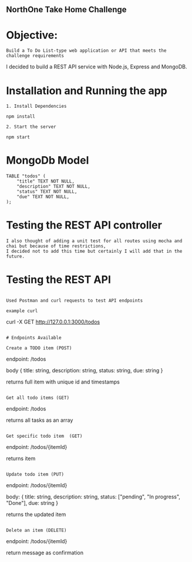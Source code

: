 ## NorthOne Take Home Challenge

# Objective:
```
Build a To Do List-type web application or API that meets the challenge requirements
```
I decided to build a REST API service with Node.js, Express and MongoDB.

# Installation and Running the app

```
1. Install Dependencies

npm install

2. Start the server

npm start

```

# MongoDb Model
```
TABLE "todos" (
    "title" TEXT NOT NULL,
    "description" TEXT NOT NULL,
    "status" TEXT NOT NULL,
    "due" TEXT NOT NULL,
);
```

# Testing the REST API controller
```
I also thought of adding a unit test for all routes using mocha and chai but because of time restrictions, 
I decided not to add this time but certainly I will add that in the future.

```

# Testing the REST API

```

Used Postman and curl requests to test API endpoints

example curl
```
curl -X GET http://127.0.0.1:3000/todos
```

# Endpoints Available

Create a TODO item (POST)

```
endpoint: /todos

body {
    title: string,
    description: string,
    status: string,
    due: string
}

returns full item with unique id and timestamps
```

Get all todo items (GET)

```
endpoint: /todos

returns all tasks as an array
```

Get specific todo item  (GET)

```
endpoint: /todos/{itemId}

returns item
```

Update todo item (PUT)

```
endpoint: /todos/{itemId}

body: {
    title: string,
    description: string,
    status: ["pending", "In progress", "Done"],
    due: string
}

returns the updated item
```

Delete an item (DELETE)

```
endpoint: /todos/{itemId}

return message as confirmation
```


